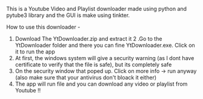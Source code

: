 This is a Youtube Video and Playlist downloader made using python and pytube3 library and the GUI is make using tinkter.

How to use this downloader - 
1. Download The YtDownloader.zip and extract it
2 .Go to the YtDownloader folder and there you can fine YtDownloader.exe. Click on it to run the app
3. At first, the windows system will give a security warning (as I dont have certificate to verify that the file is safe), but its completely safe
4. On the security window that poped up. Click on more info -> run anyway (also make sure that your antivirus don't bloack it either)
5. The app will run file and you can download any video or playlist from Youtube !!
